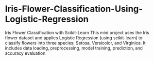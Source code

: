 # Iris-Flower-Classification-Using-Logistic-Regression
Iris Flower Classification with Scikit-Learn This mini project uses the Iris flower dataset and applies Logistic Regression (using scikit-learn) to classify flowers into three species: Setosa, Versicolor, and Virginica. It includes data loading, preprocessing, model training, prediction, and accuracy evaluation.
